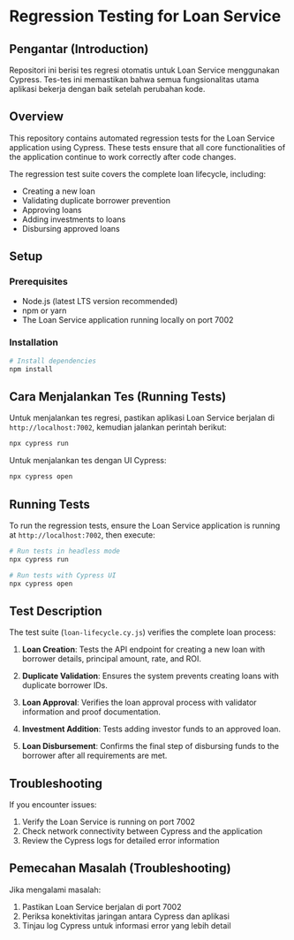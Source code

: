 # Regression Testing for Loan Service

## Pengantar (Introduction)

Repositori ini berisi tes regresi otomatis untuk Loan Service menggunakan Cypress. Tes-tes ini memastikan bahwa semua fungsionalitas utama aplikasi bekerja dengan baik setelah perubahan kode.

## Overview

This repository contains automated regression tests for the Loan Service application using Cypress. These tests ensure that all core functionalities of the application continue to work correctly after code changes.

The regression test suite covers the complete loan lifecycle, including:
- Creating a new loan
- Validating duplicate borrower prevention
- Approving loans
- Adding investments to loans
- Disbursing approved loans

## Setup

### Prerequisites

- Node.js (latest LTS version recommended)
- npm or yarn
- The Loan Service application running locally on port 7002

### Installation

```bash
# Install dependencies
npm install
```

## Cara Menjalankan Tes (Running Tests)

Untuk menjalankan tes regresi, pastikan aplikasi Loan Service berjalan di `http://localhost:7002`, kemudian jalankan perintah berikut:

```bash
npx cypress run
```

Untuk menjalankan tes dengan UI Cypress:

```bash
npx cypress open
```

## Running Tests

To run the regression tests, ensure the Loan Service application is running at `http://localhost:7002`, then execute:

```bash
# Run tests in headless mode
npx cypress run

# Run tests with Cypress UI
npx cypress open
```

## Test Description

The test suite (`loan-lifecycle.cy.js`) verifies the complete loan process:

1. **Loan Creation**: Tests the API endpoint for creating a new loan with borrower details, principal amount, rate, and ROI.

2. **Duplicate Validation**: Ensures the system prevents creating loans with duplicate borrower IDs.

3. **Loan Approval**: Verifies the loan approval process with validator information and proof documentation.

4. **Investment Addition**: Tests adding investor funds to an approved loan.

5. **Loan Disbursement**: Confirms the final step of disbursing funds to the borrower after all requirements are met.

## Troubleshooting

If you encounter issues:

1. Verify the Loan Service is running on port 7002
2. Check network connectivity between Cypress and the application
3. Review the Cypress logs for detailed error information

## Pemecahan Masalah (Troubleshooting)

Jika mengalami masalah:

1. Pastikan Loan Service berjalan di port 7002
2. Periksa konektivitas jaringan antara Cypress dan aplikasi
3. Tinjau log Cypress untuk informasi error yang lebih detail